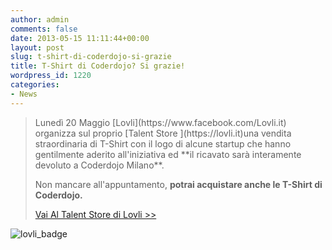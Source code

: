 ```yaml
---
author: admin
comments: false
date: 2013-05-15 11:11:44+00:00
layout: post
slug: t-shirt-di-coderdojo-si-grazie
title: T-Shirt di Coderdojo? Si grazie!
wordpress_id: 1220
categories:
- News
---
```


<blockquote>Lunedì 20 Maggio [Lovli](https://www.facebook.com/Lovli.it) organizza sul proprio [Talent Store ](https://lovli.it)una vendita straordinaria di T-Shirt con il logo di alcune startup che hanno gentilmente aderito all'iniziativa ed **il ricavato sarà interamente devoluto a Coderdojo Milano**.

Non mancare all'appuntamento, **potrai acquistare anche le T-Shirt di Coderdojo.**

[Vai Al Talent Store di Lovli >>](https://lovli.it)</blockquote>


![lovli_badge](http://coderdojomilano.it/wp-content/uploads/2013/05/lovli_badge.jpg)
